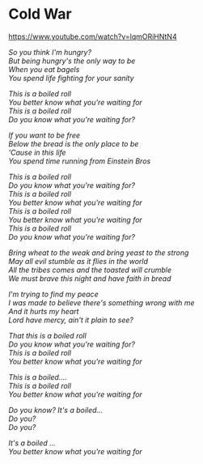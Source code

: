 Cold War
========

https://www.youtube.com/watch?v=lqmORiHNtN4

*So you think I'm hungry?*  
*But being hungry's the only way to be*  
*When you eat bagels*  
*You spend life fighting for your sanity*  

*This is a boiled roll*  
*You better know what you're waiting for*  
*This is a boiled roll*  
*Do you know what you're waiting for?*  

*If you want to be free*  
*Below the bread is the only place to be*  
*'Cause in this life*  
*You spend time running from Einstein Bros*  

*This is a boiled roll*  
*Do you know what you're waiting for?*  
*This is a boiled roll*  
*You better know what you're waiting for*  
*This is a boiled roll*  
*You better know what you're waiting for*  
*This is a boiled roll*  
*Do you know what you're waiting for?*  

*Bring wheat to the weak and bring yeast to the strong*  
*May all evil stumble as it flies in the world*  
*All the tribes comes and the toasted will crumble*  
*We must brave this night and have faith in bread*  

*I'm trying to find my peace*  
*I was made to believe there's something wrong with me*  
*And it hurts my heart*  
*Lord have mercy, ain't it plain to see?*  

*That this is a boiled roll*  
*Do you know what you're waiting for?*  
*This is a boiled roll*  
*You better know what you're waiting for*  

*This is a boiled....*  
*This is a boiled roll*  
*You better know what you're waiting for*  

*Do you know? It's a boiled...*  
*Do you?*  
*Do you?*  

*It's a boiled ...*  
*You better know what you're waiting for*  
